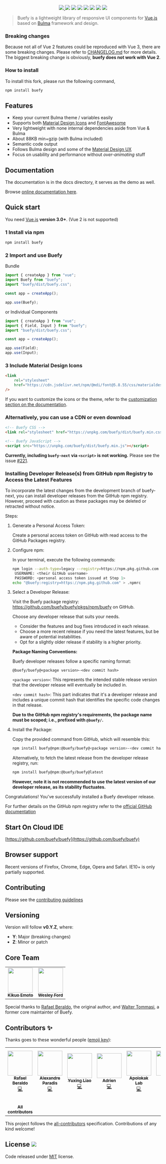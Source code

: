 <p align="center">
    <a href="https://buefy.org">
        <img src="https://raw.githubusercontent.com/buefy/buefy/master/static/img/buefy-banner.png" />
    </a>
    <a href="https://github.com/buefy/buefy/releases"><img src="https://img.shields.io/github/v/release/buefy/buefy?logo=buefy&color=7957d5&labelColor=lightgrey" /></a>
    <a href="https://www.npmjs.com/package/buefy"><img src="https://img.shields.io/npm/v/buefy.svg?logo=npm" /></a>
    <a href="https://www.npmjs.com/package/buefy"><img src="https://img.shields.io/npm/dt/buefy.svg" /></a>
    <a href="https://circleci.com/gh/buefy/buefy"><img src="https://img.shields.io/circleci/project/github/buefy/buefy.svg?style=flat-square" /></a>
    <a href="https://codecov.io/gh/buefy/buefy"><img src="https://img.shields.io/codecov/c/github/buefy/buefy.svg?style=flat-square" /></a>
    <a href="https://discordapp.com/invite/ZkdFJMr"><img src="https://img.shields.io/badge/chat-on%20discord-7289DA.svg?logo=discord" /></a>
    <a href="https://buefy.org"><img src="https://img.shields.io/badge/code_style-buefy-7957d5.svg?style=flat-square" /></a>
</p>

> Buefy is a lightweight library of responsive UI components for [Vue.js](https://vuejs.org/) based on [Bulma](http://bulma.io/) framework and design.

### Breaking changes

Because not all of Vue 2 features could be reproduced with Vue 3, there are some breaking changes.
Please refer to [CHANGELOG.md](/CHANGELOG.md) for more details.
The biggest breaking change is obviously, **buefy does not work with Vue 2**.

### How to install

To install this fork, please run the following command,

```sh
npm install buefy
```

## Features

-   Keep your current Bulma theme / variables easily
-   Supports both [Material Design Icons](https://materialdesignicons.com/) and [FontAwesome](http://fontawesome.io/)
-   Very lightweight with none internal dependencies aside from Vue & Bulma
-   About 88KB min+gzip (with Bulma included)
-   Semantic code output
-   Follows Bulma design and some of the [Material Design UX](https://material.io/)
-   Focus on usability and performance without _over-animating_ stuff

## Documentation

The documentation is in the docs directory, it serves as the demo as well.

Browse [online documentation here](https://buefy.org/).

## Quick start

You need [Vue.js](https://vuejs.org/) **version 3.0+**. (Vue 2 is not supported)

### 1 Install via npm

```bash
npm install buefy
```

### 2 Import and use Buefy

Bundle

```javascript
import { createApp } from "vue";
import Buefy from "buefy";
import "buefy/dist/buefy.css";

const app = createApp();

app.use(Buefy);
```

or Individual Components

```javascript
import { createApp } from "vue";
import { Field, Input } from "buefy";
import "buefy/dist/buefy.css";

const app = createApp();

app.use(Field);
app.use(Input);
```

### 3 Include Material Design Icons

```html
<link
    rel="stylesheet"
    href="https://cdn.jsdelivr.net/npm/@mdi/font@5.8.55/css/materialdesignicons.min.css"
/>
```

If you want to customize the icons or the theme, refer to the [customization section on the documentation](https://buefy.org/documentation/customization).

### Alternatively, you can use a CDN or even download

```html
<!-- Buefy CSS -->
<link rel="stylesheet" href="https://unpkg.com/buefy/dist/buefy.min.css" />

<!-- Buefy JavaScript -->
<script src="https://unpkg.com/buefy/dist/buefy.min.js"></script>
```

**Currently, including `buefy-next` via `<script>` is not working.**
Please see the issue [#221](https://github.com/ntohq/buefy-next/issues/221).

### Installing Developer Release(s) from GitHub npm Registry to Access the Latest Features

To incorporate the latest changes from the development branch of buefy-next, you can install developer releases from the GitHub npm registry. However, proceed with caution as these packages may be deleted or retracted without notice.

Steps:

1. Generate a Personal Access Token:

    Create a personal access token on GitHub with read access to the GitHub Packages registry.

2. Configure npm:

    In your terminal, execute the following commands:

    ```bash
    npm login --auth-type=legacy --registry=https://npm.pkg.github.com
     USERNAME: <their GitHub username>
     PASSWORD: <personal access token issued at Step 1>
    echo "@buefy:registry=https://npm.pkg.github.com" > .npmrc
    ```

3. Select a Developer Release:

    Visit the Buefy package registry: https://github.com/buefy/buefy/pkgs/npm/buefy on GitHub.

    Choose any developer release that suits your needs.

    - Consider the features and bug fixes introduced in each release.
    - Choose a more recent release if you need the latest features, but be aware of potential instabilities.
    - Opt for a slightly older release if stability is a higher priority.

    **Package Naming Conventions:**

    Buefy developer releases follow a specific naming format:

    ```
    @buefy/buefy@<package version>-<dev commit hash>
    ```

    `<package version>`: This represents the intended stable release version that the developer release will eventually be included in.

    `<dev commit hash>`: This part indicates that it's a developer release and includes a unique commit hash that identifies the specific code changes in that release.

    **Due to the GitHub npm registry's requirements, the package name must be scoped; i.e., prefixed with `@buefy/`.**

4. Install the Package:

    Copy the provided command from GitHub, which will resemble this:

    ```bash
    npm install buefy@npm:@buefy/buefy@<package version>-<dev commit hash>
    ```

    Alternatively, to fetch the latest release from the developer release registry, run:

    ```bash
    npm install buefy@npm:@buefy/buefy@latest
    ```

    **However, note it is not recommended to use the latest version of our developer release, as its stability fluctuates.**

Congratulations! You've successfully installed a Buefy developer release.

For further details on the GitHub npm registry refer to the [official GitHub documentation](https://docs.github.com/en/packages/working-with-a-github-packages-registry/working-with-the-npm-registry#installing-a-package)

## Start On Cloud IDE

[https://github.com/buefy/buefy](https://github.com/buefy/buefy)

## Browser support

Recent versions of Firefox, Chrome, Edge, Opera and Safari. IE10+ is only partially supported.

## Contributing

Please see the [contributing guidelines](/.github/CONTRIBUTING.md)

## Versioning

Version will follow **v0.Y.Z**, where:

-   **Y**: Major (breaking changes)
-   **Z**: Minor or patch

## Core Team

<table>
  <tr>
    <td align="center"><a href="https://github.com/kikuomax"><img src="https://avatars.githubusercontent.com/u/3257531?v=4" width="80px;" alt=""/><br /><sub><b>Kikuo Emoto</b></sub></a><br /></td>
    <td align="center"><a href="https://twitter.com/wesdevpro"><img src="https://avatars.githubusercontent.com/u/11604664?v=4" width="80px;" alt=""/><br /><sub><b>Wesley Ford</b></sub></a><br /></td>
  </tr>
</table>

Special thanks to <a href="http://twitter.com/rafaelpimpa">Rafael Beraldo</a>, the original author, and <a href="https://twitter.com/walter_tommasi">Walter Tommasi</a>, a former core maintainter of Buefy.

## Contributors ✨

Thanks goes to these wonderful people ([emoji key](https://allcontributors.org/docs/en/emoji-key)):

<!-- ALL-CONTRIBUTORS-LIST:START - Do not remove or modify this section -->
<!-- prettier-ignore-start -->
<!-- markdownlint-disable -->
<table>
  <tr>
    <td align="center"><a href="http://twitter.com/rafaelpimpa"><img src="https://avatars2.githubusercontent.com/u/18370605?v=4" width="80px;" alt=""/><br /><sub><b>Rafael Beraldo</b></sub></a><br /><a href="https://github.com/buefy/buefy/commits?author=rafaelpimpa" title="Code">💻</a></td>
    <td align="center"><a href="https://edutechno.ca"><img src="https://avatars1.githubusercontent.com/u/12817388?v=4" width="80px;" alt=""/><br /><sub><b>Alexandre Paradis</b></sub></a><br /><a href="https://github.com/buefy/buefy/commits?author=service-paradis" title="Code">💻</a></td>
    <td align="center"><a href="https://github.com/yxngl"><img src="https://avatars0.githubusercontent.com/u/1696853?v=4" width="80px;" alt=""/><br /><sub><b>Yuxing Liao</b></sub></a><br /><a href="https://github.com/buefy/buefy/commits?author=yxngl" title="Code">💻</a></td>
    <td align="center"><a href="https://github.com/adrlen"><img src="https://avatars2.githubusercontent.com/u/1764097?v=4" width="80px;" alt=""/><br /><sub><b>Adrien</b></sub></a><br /><a href="https://github.com/buefy/buefy/commits?author=adrlen" title="Code">💻</a></td>
    <td align="center"><a href="http://paypal.me/apolokak"><img src="https://avatars2.githubusercontent.com/u/30395693?v=4" width="80px;" alt=""/><br /><sub><b>Apolokak Lab</b></sub></a><br /><a href="https://github.com/buefy/buefy/commits?author=apolokaklab" title="Code">💻</a></td>
    <td align="center"><a href="http://owen.com.br"><img src="https://avatars1.githubusercontent.com/u/1490347?v=4" width="80px;" alt=""/><br /><sub><b>Antério Vieira</b></sub></a><br /><a href="https://github.com/buefy/buefy/commits?author=anteriovieira" title="Code">💻</a></td>
    <td align="center"><a href="https://github.com/wanxe"><img src="https://avatars3.githubusercontent.com/u/10264065?v=4" width="80px;" alt=""/><br /><sub><b>Jorge Nieto</b></sub></a><br /><a href="https://github.com/buefy/buefy/commits?author=wanxe" title="Code">💻</a></td>
    <td align="center"><a href="https://github.com/mateuswetah"><img src="https://avatars0.githubusercontent.com/u/1184874?v=4" width="80px;" alt=""/><br /><sub><b>Mateus Machado Luna</b></sub></a><br /><a href="https://github.com/buefy/buefy/commits?author=mateuswetah" title="Code">💻</a></td>
  </tr>
  <tr>
    <td align="center"><a href="https://github.com/buefy/buefy/graphs/contributors"><br /><sub><b>All contributors</b></sub></a><br /></td>
  </tr>
</table>

<!-- markdownlint-enable -->
<!-- prettier-ignore-end -->

<!-- ALL-CONTRIBUTORS-LIST:END -->

This project follows the [all-contributors](https://github.com/all-contributors/all-contributors) specification. Contributions of any kind welcome!

## License <a href="https://github.com/buefy/buefy/blob/master/LICENSE"><img src="https://img.shields.io/npm/l/buefy.svg?logo=github" /></a>

Code released under [MIT](https://github.com/buefy/buefy/blob/master/LICENSE) license.
